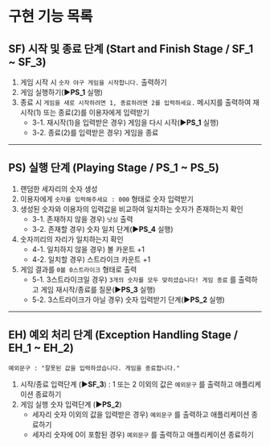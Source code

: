 # 구현 기능 목록

## SF) 시작 및 종료 단계 (Start and Finish Stage / **SF_1** ~ **SF_3**)

1. 게임 시작 시 `숫자 야구 게임을 시작합니다.` 출력하기
2. 게임 실행하기(**▶PS_1** 실행)
3. 종료 시 `게임을 새로 시작하려면 1, 종료하려면 2를 입력하세요.` 메시지를 출력하여 재시작(1) 또는 종료(2)를 이용자에게 입력받기
    - 3-1. 재시작(1)을 입력받은 경우) 게임을 다시 시작(**▶PS_1** 실행)
    - 3-2. 종료(2)를 입력받은 경우) 게임을 종료

---

## PS) 실행 단계 (Playing Stage / **PS_1** ~ **PS_5**)

1. 랜덤한 세자리의 숫자 생성
2. 이용자에게 `숫자를 입력해주세요 : 000` 형태로 숫자 입력받기
3. 생성된 숫자와 이용자의 입력값을 비교하여 일치하는 숫자가 존재하는지 확인
    - 3-1. 존재하지 않을 경우) `낫싱` 출력
    - 3-2. 존재할 경우) 숫자 일치 단계(**▶PS_4** 실행)
4. 숫자끼리의 자리가 일치하는지 확인
    - 4-1. 일치하지 않을 경우) 볼 카운트 +1
    - 4-2. 일치할 경우) 스트라이크 카운트 +1
5. 게임 결과를 `0볼 0스트라이크` 형태로 출력
    - 5-1. 3스트라이크일 경우) `3개의 숫자를 모두 맞히셨습니다! 게임 종료` 를 출력하고 게임 재시작/종료를 질문(**▶PS_3** 실행)
    - 5-2. 3스트라이크가 아닐 경우) 숫자 입력받기 단계(**▶PS_2** 실행)

---

## EH) 예외 처리 단계 (Exception Handling Stage / **EH_1** ~ **EH_2**)

    예외문구 : "잘못된 값을 입력하셨습니다. 게임을 종료합니다."

1.  시작/종료 입력단계 (**▶SF_3**) : 1 또는 2 이외의 값은 `예외문구` 를 출력하고 애플리케이션 종료하기
2.  게임 실행 숫자 입력단계 (**▶PS_2**)
    -   세자리 숫자 이외의 값을 입력받은 경우) `예외문구` 를 출력하고 애플리케이션 종료하기
    -   세자리 숫자에 0이 포함된 경우) `예외문구` 를 출력하고 애플리케이션 종료하기
